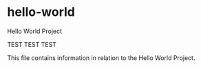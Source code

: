 # hello-world
Hello World Project

TEST TEST TEST

This file contains information in relation to the Hello World Project.
